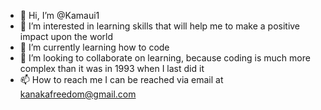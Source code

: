 - 👋 Hi, I’m @Kamaui1
- 👀 I’m interested in learning skills that will help me to make a positive impact upon the world
- 🌱 I’m currently learning how to code
- 💞️ I’m looking to collaborate on learning, because coding is much more complex than it was in 1993 when I last did it
- 📫 How to reach me I can be reached via email at kanakafreedom@gmail.com

<!---
Kamaui1/Kamaui1 is a ✨ special ✨ repository because its `README.md` (this file) appears on your GitHub profile.
You can click the Preview link to take a look at your changes.
--->
